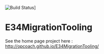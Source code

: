 ![Build Status](https://github.com/opcoach/E34MigrationTooling/actions/workflows/maven.yml/badge.svg)]

E34MigrationTooling
===================

See the home page project here : <a href="http://opcoach.github.io/E34MigrationTooling/">http://opcoach.github.io/E34MigrationTooling/</a>

